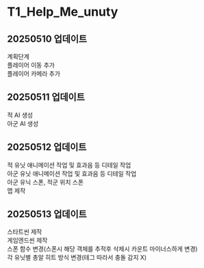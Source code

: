 # T1_Help_Me_unuty  

## 20250510 업데이트  
계획단계  
플레이어 이동 추가  
플레이어 카메라 추가  

## 20250511 업데이트  
적 AI 생성  
아군 AI 생성  

## 20250512 업데이트  
적 유닛 애니메이션 작업 및 효과음 등 디테일 작업  
아군 유닛 애니메이션 작업 및 효과음 등 디테일 작업  
아군 유닉 스폰, 적군 위치 스폰  
맵 제작  

## 20250513 업데이트  
스타트씬 제작  
게임엔드씬 제작  
스폰 함수 변경(스폰시 해당 객체를 추적후 삭제시 카운트 마이너스하게 변경)  
각 유닛별 총알 히트 방식 변경(테그 따라서 충돌 감지 X)  